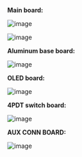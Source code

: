 **Main board:**

![image](https://github.com/Lite3DP/Lite3DP-Gen-2/assets/70020406/12d3ba30-0983-4b3d-815e-2cec1d339373)

![image](https://github.com/Lite3DP/Lite3DP-Gen-2/assets/70020406/be0b13d1-ed57-4d5e-a008-2783dd744523)

**Aluminum base board:**

![image](https://github.com/Lite3DP/Lite3DP-Gen-2/assets/70020406/0dcfed2d-cbb1-4646-9980-9f6ead1a9db1)


**OLED board:**

![image](https://github.com/Lite3DP/Lite3DP-Gen-2/assets/70020406/77f362da-ae42-401f-937f-14d9ba4da545)


**4PDT switch board:**

![image](https://github.com/Lite3DP/Lite3DP-Gen-2/assets/70020406/ea0e2468-24a8-430e-80a7-89b1cf564f1b)


**AUX CONN BOARD:**

![image](https://github.com/Lite3DP/Lite3DP-Gen-2/assets/70020406/c9202227-0a4e-424c-a6b0-c22072cef0e4)
